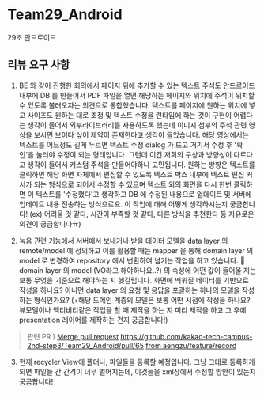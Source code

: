 # Team29_Android
29조 안드로이드

## 리뷰 요구 사항

1. BE 와 같이 진행한 회의에서 페이지 위에 추가할 수 있는 텍스트 주석도 안드로이드 내부에 DB 를 만들어서 PDF 파일을 열면 해당하는 페이지와 위치에 주석이 위치할 수 있도록 불러오자는 의견으로 통합했습니다.
 텍스트를 페이지에 원하는 위치에 넣고 사이즈도 원하는 대로 조정 및 텍스트 수정을 런타임에 하는 것이 구현이 어렵다는 생각이 들어서 외부라이브러리를 사용하도록 했는데 이미지 첨부의 주석 관련 영상을 보시면 보이다 싶이 제약이 존재한다고 생각이 들었습니다. 
해당 영상에서는 텍스트를 어느정도 길게 누르면 텍스트 수정 dialog 가 뜨고 거기서 수정 후 '확인'을 눌러야 수정이 되는 형태입니다. 그런데 이건 저희의 구상과 방향성이 다르다고 생각이 들어서 커스텀 주석을 만들어야하나 고민됩니다. 
원하는 방향은 텍스트를 클릭하면 해당 화면 자체에서 편집할 수 있도록 텍스트 박스 내부에 텍스트 편집 커서가 되는 형식으로 되어서 수정할 수 있으며 텍스트 외의 화면을 다시 한번 클릭하면 이 텍스트를 '수정했다'고 생각하고 DB 에 수정된 내용으로 업데이트 및 서버에 업데이트 내용 전송하는 방식으로요. 이 작업에 대해 어떻게 생각하시는지 궁금합니다! (ex) 어려울 것 같다, 시간이 부족할 것 같다, 다른 방식을 추천한다 등 자유로운 의견이 궁금합니다ㅠ)

2. 녹음 관련 기능에서 서버에서 보내거나 받을 데이터 모델을 data layer 의 remote/model 에 정의하고 이를 활용할 때는 mapper 을 통해 domain layer 의 model 로 변경하여 repository 에서 변환하여 넘기는 작업을 하고 있습니다.  domain layer 의 model (VO라고 해야하나요..?) 의 속성에 어떤 값이 들어올 지는 보통 무엇을 기준으로 해야하는 지 헷갈립니다. 화면에 띄워질 데이터를 기반으로 작성을 하나요? 아니면 data layer 의 요청 및 응답을 포괄하는 하나의 모델을 작성하는 형식인가요? (+해당 도메인 계층의 모델은 보통 어떤 시점에 작성을 하나요? 뷰모델이나 액티비티같은 작업을 할 때 제작을 하는 지 미리 제작을 하고 그 후에 presentation 레이어를 제작하는 건지 궁금합니다!)
> 관련 PR ) [Merge pull request](https://github.com/kakao-tech-campus-2nd-step3/Team29_Android/pull/69/commits/949a146ff99ff62896161303fe7777af51894edb) https://github.com/kakao-tech-campus-2nd-step3/Team29_Android/pull/65 [from aengzu/feature/record](https://github.com/kakao-tech-campus-2nd-step3/Team29_Android/pull/69/commits/949a146ff99ff62896161303fe7777af51894edb)

3. 현재 recycler View에 폴더나, 파일들을 등록할 예정입니다. 그냥 그대로 등록하게 되면 파일들 간 간격이 너무 벌어지는데, 이것들을 xml상에서 수정할 방안이 있는지 궁금합니다!
